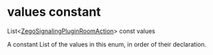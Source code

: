


# values constant







List&lt;[ZegoSignalingPluginRoomAction](../../zego_uikit_prebuilt_live_audio_room/ZegoSignalingPluginRoomAction.md)> const values
  




<p>A constant List of the values in this enum, in order of their declaration.</p>










